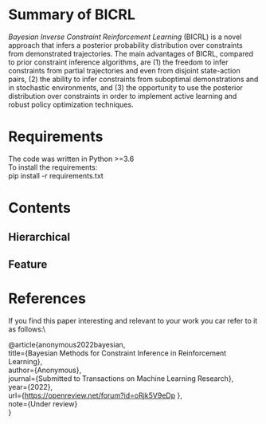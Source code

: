 # Summary of BICRL
_Bayesian Inverse Constraint Reinforcement Learning_ (BICRL) is a novel approach that infers a posterior probability distribution over constraints from demonstrated trajectories. The main advantages of BICRL, compared to prior constraint inference algorithms, are (1) the freedom to infer constraints from partial trajectories and even from disjoint state-action pairs, (2) the ability to infer constraints from suboptimal demonstrations and in stochastic environments, and (3) the opportunity to use the posterior distribution over constraints in order to implement active learning and robust policy optimization techniques.



# Requirements
The code was written in Python >=3.6 \
To install the requirements: \
pip install -r requirements.txt

# Contents

## 
## Hierarchical

## Feature



## 


# References

If you find this paper interesting and relevant to your work you car refer to it as follows:\

@article{anonymous2022bayesian,\
title={Bayesian Methods for Constraint Inference in Reinforcement Learning},\
author={Anonymous},\
journal={Submitted to Transactions on Machine Learning Research},\
year={2022},\
url={https://openreview.net/forum?id=oRjk5V9eDp }, \
note={Under review}\
}
